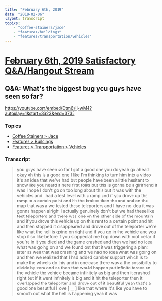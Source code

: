 ```yaml
---
title: "February 6th, 2019"
date: "2019-02-06"
layout: transcript
topics: 
    - "coffee-stainers/jace"
    - "features/buildings"
    - "features/transportation/vehicles"
---
```

# [February 6th, 2019 Satisfactory Q&A/Hangout Stream](../2019-02-06.md)
## Q&A: What's the biggest bug you guys have seen so far?
https://youtube.com/embed/Dtm6xIj-wM4?autoplay=1&start=3623&end=3735
### Topics
* [Coffee Stainers > Jace](../topics/coffee-stainers/jace.md)
* [Features > Buildings](../topics/features/buildings.md)
* [Features > Transportation > Vehicles](../topics/features/transportation/vehicles.md)

### Transcript

> you guys have seen so far I got a good
> one you do yeah go ahead
> okay oh this is a good one I like I'm
> thinking to turn him into a video it's
> an idea that we've had but people have
> been a little hesitant to show like you
> heard it here first folks but this is
> gonna be a girlfriend
> it was I hope I don't go on too long
> about this but it was with the vehicles
> and I had a test level with a ramp and
> if you drove up the ramp to a certain
> point and hit the brakes then the and
> and on the map that was a we tested
> these teleporters and I have no idea it
> was gonna happen alright I actually
> genuinely don't but we had these like
> test teleporters and there was one on
> the other side of the mountain and if
> you drove this vehicle up on this rent
> to a certain point and hit and then
> stopped it disappeared and drove out of
> the teleporter we're like what the hell
> is going on right and if you go in the
> vehicle and you stop it so like before
> if you stopped at me hop down
> with root cellar if you're in it you
> died and the game crashed and then we
> had no idea what was going on and we
> found out that it was triggering a plant
> later as well that was crashing and we
> had no idea what was going on and then
> we realized that I had added camber
> support which is to make the wheels do
> this and in one case there was a the
> possibility to divide by zero and so
> then that would happen put infinite
> forces on the vehicle the vehicle became
> infinitely as big and then it crashed
> right but if it went infinitely is big
> and it hit the teleporter then it
> overlapped the teleporter and drove out
> of it beautiful yeah that's a good one
> beautiful I love [ __ ] like that where
> it's like you have to smooth out what
> the hell is happening yeah it was

